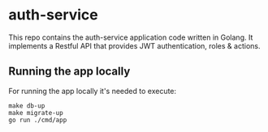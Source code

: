# auth-service
This repo contains the auth-service application code written in Golang.
It implements a Restful API that provides JWT authentication, roles & actions.

## Running the app locally
For running the app locally it's needed to execute:

```
make db-up
make migrate-up
go run ./cmd/app
```
